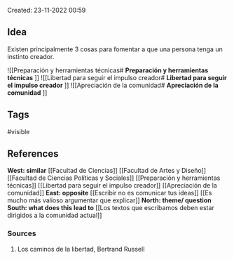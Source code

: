 Created: 23-11-2022 00:59

## <span class="pink"> **Idea** </span>
Existen principalmente 3 cosas para fomentar a que una persona tenga un instinto creador.

 ![[Preparación y herramientas técnicas#<span class="pink"> **Preparación y herramientas técnicas** </span>]]
![[Libertad para seguir el impulso creador#<span class="pink"> **Libertad para seguir el impulso creador** </span>]]
![[Apreciación de la comunidad#<span class="pink"> **Apreciación de la comunidad** </span>]]
## <span class="orange"> **Tags**</span>
<span class="tag"> #visible</span> 

## <span class="green"> **References**</span>
<span class="blue"> **West: similar** </span>
[[Facultad de Ciencias]]
[[Facultad de Artes y Diseño]]
[[Facultad de Ciencias Políticas y Sociales]]
[[Preparación y herramientas técnicas]]
[[Libertad para seguir el impulso creador]]
[[Apreciación de la comunidad]]
<span class="blue"> **East: opposite** </span>
[[Escribir no es comunicar tus ideas]]
[[Es mucho más valioso argumentar que explicar]]
<span class="blue"> **North: theme/ question** </span>
<span class="blue"> **South: what does this lead to** </span>
[[Los textos que escribamos deben estar dirigidos a la comunidad actual]]

### <span class="purple"> **Sources**</span>
1. Los caminos de la libertad, Bertrand Russell